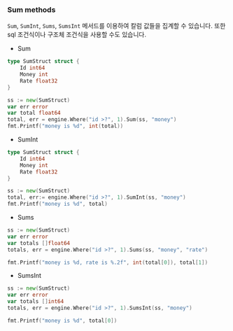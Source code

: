 ### Sum methods

`Sum`, `SumInt`, `Sums`, `SumsInt` 메서드를 이용하여 칼럼 값들을 집계할 수 있습니다. 또한 sql 조건식이나 구조체 조건식을 사용할 수도 있습니다.

* Sum

```Go
type SumStruct struct {
    Id int64
    Money int
    Rate float32
}

ss := new(SumStruct)
var err error
var total float64
total, err = engine.Where("id >?", 1).Sum(ss, "money")
fmt.Printf("money is %d", int(total))
```

* SumInt

```Go
type SumStruct struct {
    Id int64
    Money int
    Rate float32
}

ss := new(SumStruct)
total, err:= engine.Where("id >?", 1).SumInt(ss, "money")
fmt.Printf("money is %d", total)
```

* Sums

```Go
ss := new(SumStruct)
var err error
var totals []float64
totals, err = engine.Where("id >?", 1).Sums(ss, "money", "rate")

fmt.Printf("money is %d, rate is %.2f", int(total[0]), total[1])
```

* SumsInt

```Go
ss := new(SumStruct)
var err error
var totals []int64
totals, err = engine.Where("id >?", 1).SumsInt(ss, "money")

fmt.Printf("money is %d", total[0])
```